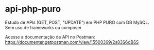 # api-php-puro
Estudo de APIs (GET, POST, "UPDATE") em PHP PURO com DB MySQL. Sem uso de frameworks ou composer 

Acesse a documentação da API no Postman:
https://documenter.getpostman.com/view/15500369/2s83S6dB6S

